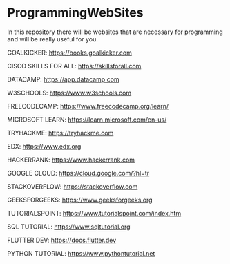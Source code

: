 # ProgrammingWebSites
In this repository there will be websites that are necessary for programming and will be really useful for you.

GOALKICKER: https://books.goalkicker.com

CISCO SKILLS FOR ALL: https://skillsforall.com

DATACAMP: https://app.datacamp.com

W3SCHOOLS: https://www.w3schools.com

FREECODECAMP: https://www.freecodecamp.org/learn/

MICROSOFT LEARN: https://learn.microsoft.com/en-us/ 

TRYHACKME: https://tryhackme.com

EDX: https://www.edx.org

HACKERRANK: https://www.hackerrank.com

GOOGLE CLOUD: https://cloud.google.com/?hl=tr

STACKOVERFLOW: https://stackoverflow.com

GEEKSFORGEEKS: https://www.geeksforgeeks.org

TUTORIALSPOINT: https://www.tutorialspoint.com/index.htm

SQL TUTORIAL: https://www.sqltutorial.org

FLUTTER DEV: https://docs.flutter.dev

PYTHON TUTORIAL: https://www.pythontutorial.net
